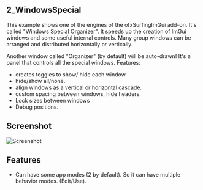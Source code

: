 ## 2_WindowsSpecial

This example shows one of the engines of the ofxSurfingImGui add-on.
It's called "Windows Special Organizer".
It speeds up the creation of ImGui windows and some useful internal controls.
Many group windows can be arranged and distributed horizontally or vertically.

Another window called "Organizer" (by default) will be auto-drawn!
It's a panel that controls all the special windows.
Features:
- creates toggles to show/ hide each window.
- hide/show all/none.
- align windows as a vertical or horizontal cascade. 
- custom spacing between windows, hide headers.
- Lock sizes between windows
- Debug positions.

## Screenshot

![Screenshot](\docs\0_Intro_Examples\2_WindowsSpecial.PNG?raw=true "Screenshot")

## Features
- Can have some app modes  (2 by default). So it can have multiple behavior modes. (Edit/Use).
